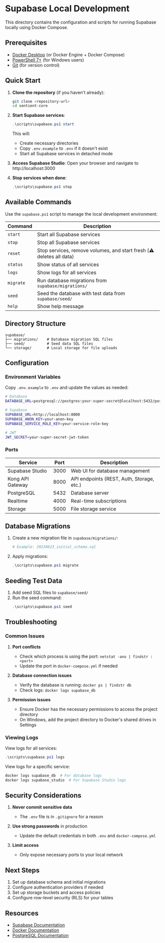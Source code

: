 # Supabase Local Development

This directory contains the configuration and scripts for running Supabase locally using Docker Compose.

## Prerequisites

- [Docker Desktop](https://www.docker.com/products/docker-desktop/) (or Docker Engine + Docker Compose)
- [PowerShell 7+](https://learn.microsoft.com/en-us/powershell/scripting/install/installing-powershell) (for Windows users)
- [Git](https://git-scm.com/) (for version control)

## Quick Start

1. **Clone the repository** (if you haven't already):
   ```bash
   git clone <repository-url>
   cd sentient-core
   ```

2. **Start Supabase services**:
   ```powershell
   .\scripts\supabase.ps1 start
   ```
   This will:
   - Create necessary directories
   - Copy `.env.example` to `.env` if it doesn't exist
   - Start all Supabase services in detached mode

3. **Access Supabase Studio**:
   Open your browser and navigate to http://localhost:3000

4. **Stop services when done**:
   ```powershell
   .\scripts\supabase.ps1 stop
   ```

## Available Commands

Use the `supabase.ps1` script to manage the local development environment:

| Command | Description |
|---------|-------------|
| `start` | Start all Supabase services |
| `stop` | Stop all Supabase services |
| `reset` | Stop services, remove volumes, and start fresh (⚠️ deletes all data) |
| `status` | Show status of all services |
| `logs` | Show logs for all services |
| `migrate` | Run database migrations from `supabase/migrations/` |
| `seed` | Seed the database with test data from `supabase/seed/` |
| `help` | Show help message |

## Directory Structure

```
supabase/
├── migrations/    # Database migration SQL files
├── seed/          # Seed data SQL files
└── storage/       # Local storage for file uploads
```

## Configuration

### Environment Variables

Copy `.env.example` to `.env` and update the values as needed:

```bash
# Database
DATABASE_URL=postgresql://postgres:your-super-secret@localhost:5432/postgres

# Supabase
SUPABASE_URL=http://localhost:8000
SUPABASE_ANON_KEY=your-anon-key
SUPABASE_SERVICE_ROLE_KEY=your-service-role-key

# JWT
JWT_SECRET=your-super-secret-jwt-token
```

### Ports

| Service | Port | Description |
|---------|------|-------------|
| Supabase Studio | 3000 | Web UI for database management |
| Kong API Gateway | 8000 | API endpoints (REST, Auth, Storage, etc.) |
| PostgreSQL | 5432 | Database server |
| Realtime | 4000 | Real-time subscriptions |
| Storage | 5000 | File storage service |

## Database Migrations

1. Create a new migration file in `supabase/migrations/`:
   ```bash
   # Example: 20230623_initial_schema.sql
   ```

2. Apply migrations:
   ```powershell
   .\scripts\supabase.ps1 migrate
   ```

## Seeding Test Data

1. Add seed SQL files to `supabase/seed/`
2. Run the seed command:
   ```powershell
   .\scripts\supabase.ps1 seed
   ```

## Troubleshooting

### Common Issues

1. **Port conflicts**
   - Check which process is using the port: `netstat -ano | findstr :<port>`
   - Update the port in `docker-compose.yml` if needed

2. **Database connection issues**
   - Verify the database is running: `docker ps | findstr db`
   - Check logs: `docker logs supabase_db`

3. **Permission issues**
   - Ensure Docker has the necessary permissions to access the project directory
   - On Windows, add the project directory to Docker's shared drives in Settings

### Viewing Logs

View logs for all services:
```powershell
.\scripts\supabase.ps1 logs
```

View logs for a specific service:
```powershell
docker logs supabase_db  # For database logs
docker logs supabase_studio  # For Supabase Studio logs
```

## Security Considerations

1. **Never commit sensitive data**
   - The `.env` file is in `.gitignore` for a reason

2. **Use strong passwords** in production
   - Update the default credentials in both `.env` and `docker-compose.yml`

3. **Limit access**
   - Only expose necessary ports to your local network

## Next Steps

1. Set up database schema and initial migrations
2. Configure authentication providers if needed
3. Set up storage buckets and access policies
4. Configure row-level security (RLS) for your tables

## Resources

- [Supabase Documentation](https://supabase.com/docs)
- [Docker Documentation](https://docs.docker.com/)
- [PostgreSQL Documentation](https://www.postgresql.org/docs/current/)
